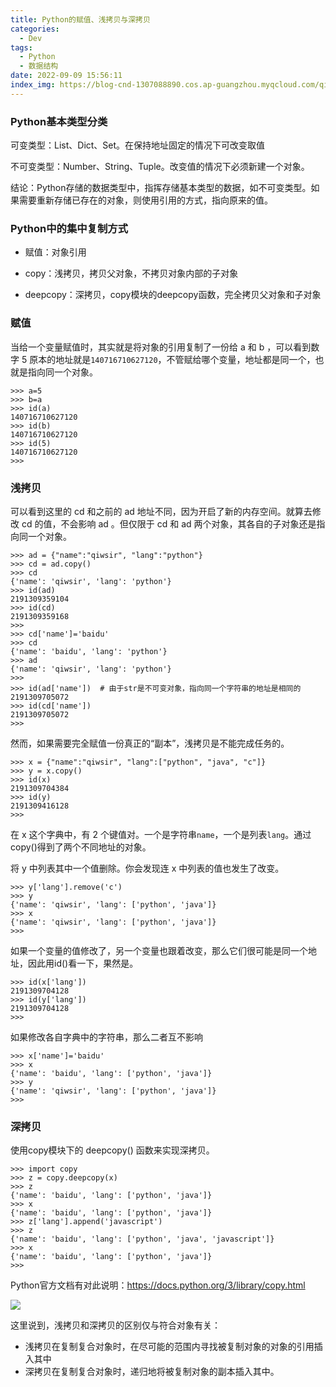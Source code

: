```yaml
---
title: Python的赋值、浅拷贝与深拷贝
categories:
  - Dev
tags:
  - Python
  - 数据结构
date: 2022-09-09 15:56:11
index_img: https://blog-cnd-1307088890.cos.ap-guangzhou.myqcloud.com/qiankaobei.png
---
```


<!-- more -->
<!-- categories:Dev、Ops、Study、Sth、News、work-->
<!-- tags: 
Python、MySQL、LeetCode、机器学习、Linux、Big Data、Java、BlockChain、Docker、Web 、分布式、
Maven、数据结构、JVM、JavaScript、Crontab、Shell、Ubuntu、VPN、NodeJS、String、VM、Hadoop、
Life、树莓派、Git、Hexo、算法、运维、网络、算法、电影、美学、写作、哲学、文档、绘画、前端、
 -->

### Python基本类型分类

可变类型：List、Dict、Set。在保持地址固定的情况下可改变取值

不可变类型：Number、String、Tuple。改变值的情况下必须新建一个对象。

结论：Python存储的数据类型中，指挥存储基本类型的数据，如不可变类型。如果需要重新存储已存在的对象，则使用引用的方式，指向原来的值。



### Python中的集中复制方式

* 赋值：对象引用

* copy：浅拷贝，拷贝父对象，不拷贝对象内部的子对象

* deepcopy：深拷贝，copy模块的deepcopy函数，完全拷贝父对象和子对象



### 赋值

当给一个变量赋值时，其实就是将对象的引用复制了一份给 a 和 b ，可以看到数字 5 原本的地址就是`140716710627120`，不管赋给哪个变量，地址都是同一个，也就是指向同一个对象。

```
>>> a=5
>>> b=a
>>> id(a) 
140716710627120
>>> id(b) 
140716710627120
>>> id(5) 
140716710627120
>>>
```

### 浅拷贝

可以看到这里的 cd 和之前的 ad 地址不同，因为开启了新的内存空间。就算去修改 cd 的值，不会影响 ad 。但仅限于 cd 和 ad 两个对象，其各自的子对象还是指向同一个对象。

```
>>> ad = {"name":"qiwsir", "lang":"python"}
>>> cd = ad.copy()
>>> cd
{'name': 'qiwsir', 'lang': 'python'}
>>> id(ad) 
2191309359104
>>> id(cd) 
2191309359168
>>>
>>> cd['name']='baidu' 
>>> cd
{'name': 'baidu', 'lang': 'python'}
>>> ad
{'name': 'qiwsir', 'lang': 'python'}
>>>
>>> id(ad['name'])  # 由于str是不可变对象，指向同一个字符串的地址是相同的
2191309705072
>>> id(cd['name']) 
2191309705072
>>>
```



然而，如果需要完全赋值一份真正的“副本”，浅拷贝是不能完成任务的。

```
>>> x = {"name":"qiwsir", "lang":["python", "java", "c"]}
>>> y = x.copy()
>>> id(x) 
2191309704384
>>> id(y) 
2191309416128
>>>
```

在 x 这个字典中，有 2 个键值对。一个是字符串`name`，一个是列表`lang`。通过copy()得到了两个不同地址的对象。

将 y 中列表其中一个值删除。你会发现连 x 中列表的值也发生了改变。

```
>>> y['lang'].remove('c') 
>>> y
{'name': 'qiwsir', 'lang': ['python', 'java']}
>>> x
{'name': 'qiwsir', 'lang': ['python', 'java']}
>>>
```

如果一个变量的值修改了，另一个变量也跟着改变，那么它们很可能是同一个地址，因此用id()看一下，果然是。

```
>>> id(x['lang']) 
2191309704128
>>> id(y['lang']) 
2191309704128
>>>
```

如果修改各自字典中的字符串，那么二者互不影响

```
>>> x['name']='baidu' 
>>> x
{'name': 'baidu', 'lang': ['python', 'java']}
>>> y
{'name': 'qiwsir', 'lang': ['python', 'java']}
>>>
```



### 深拷贝

使用copy模块下的 deepcopy() 函数来实现深拷贝。

```
>>> import copy
>>> z = copy.deepcopy(x) 
>>> z
{'name': 'baidu', 'lang': ['python', 'java']}
>>> x
{'name': 'baidu', 'lang': ['python', 'java']}
>>> z['lang'].append('javascript') 
>>> z
{'name': 'baidu', 'lang': ['python', 'java', 'javascript']}
>>> x
{'name': 'baidu', 'lang': ['python', 'java']}
>>>
```



Python官方文档有对此说明：https://docs.python.org/3/library/copy.html

![](https://blog-cnd-1307088890.cos.ap-guangzhou.myqcloud.com/image-20220909154519977.png)

这里说到，浅拷贝和深拷贝的区别仅与符合对象有关：

* 浅拷贝在复制复合对象时，在尽可能的范围内寻找被复制对象的对象的引用插入其中
* 深拷贝在复制复合对象时，递归地将被复制对象的副本插入其中。



